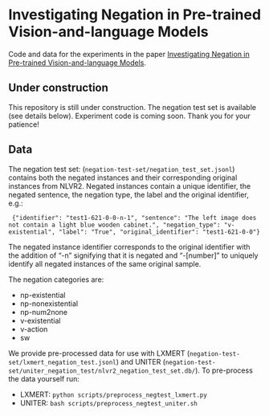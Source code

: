 # Investigating Negation in Pre-trained Vision-and-language Models

Code and data for the experiments in the paper [Investigating Negation in Pre-trained Vision-and-language Models](https://aclanthology.org/2021.blackboxnlp-1.27/).

## Under construction
This repository is still under construction. The negation test set is available (see details below). Experiment code is coming soon. Thank you for your patience!

<!-- ## Requirements
The experiments were conducted using the LXMERT and UNITER models.

Requirements for LXMERT:


Requirements for UNITER:
> We provide Docker image for easier reproduction. Please install the following:
> - [nvidia driver](https://docs.nvidia.com/cuda/cuda-installation-guide-linux/index.html#package-manager-installation) (418+),
> - [Docker](https://docs.docker.com/install/linux/docker-ce/ubuntu/) (19.03+),
> - [nvidia-container-toolkit](https://github.com/NVIDIA/nvidia-docker#quickstart).
> 
> Our scripts require the user to have the docker group membership so that docker commands can be run without sudo. We only support Linux with NVIDIA GPUs. We test on Ubuntu 18.04 and V100 cards. We use mixed-precision training hence GPUs with Tensor Cores are recommended. -->

## Data
The negation test set: (``` negation-test-set/negation_test_set.jsonl ```) contains both the negated instances and their corresponding original instances from NLVR2. Negated instances contain a unique identifier, the negated sentence, the negation type, the label and the original identifier, e.g.:

``` {"identifier": "test1-621-0-0-n-1", "sentence": "The left image does not contain a light blue wooden cabinet.", "negation_type": "v-existential", "label": "True", "original_identifier": "test1-621-0-0"}```

The negated instance identifier corresponds to the original identifier with the addition of “-n” signifying that it is negated and “-\[number\]” to uniquely identify all negated instances of the same original sample.

The negation categories are: 
- np-existential
- np-nonexistential
- np-num2none
- v-existential
- v-action
- sw

We provide pre-processed data for use with LXMERT (``` negation-test-set/lxmert_negation_test.jsonl ```) and UNITER (``` negation-test-set/uniter_negation_test/nlvr2_negation_test_set.db/ ```). To pre-process the data yourself run:
- LXMERT: ``` python scripts/preprocess_negtest_lxmert.py ```
- UNITER: ``` bash scripts/preprocess_negtest_uniter.sh ```

<!-- ## Models
Finetune models for NLVR2 following the instructions in the relevant submodules.

## Evaluation on negation test set

Run inference on negation test set:

#### LXMERT

#### UNITER
Launch docker container specifying location of model to be used:
``` bash scripts/launch_model_container.sh <path to model> <gpu ids> ```

Inside container:
``` bash scripts/run_inference_uniter.sh <model location> <model checkpoint> <output dir>``` 

Model location is “nlvr-base” if using the model provided by the authors of UNITER and checkpoint is “6500”. If using your own trained model, specify “nlvr2/default” or “nlvr2/large” and the relevant checkpoint. 

#### Results

## Causal mediation analysis

We perform causal mediation analysis on the triplet version of UNITER. 
Provide triplet training instructions.
 -->
